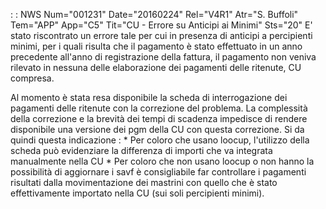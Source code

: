  :  : NWS Num="001231" Date="20160224" Rel="V4R1" Atr="S. Buffoli" Tem="APP" App="C5" Tit="CU - Errore su Anticipi ai Minimi" Sts="20"
E' stato riscontrato un errore tale per cui in presenza di anticipi a percipienti minimi, per i quali risulta che il pagamento è stato effettuato in un anno precedente all'anno di registrazione della fattura, il pagamento non veniva rilevato in nessuna delle elaborazione dei pagamenti delle ritenute, CU compresa.

Al momento è stata resa disponibile la scheda di interrogazione dei pagamenti delle ritenute con la correzione del problema. La complessità della correzione e la brevità dei tempi di scadenza impedisce di rendere disponibile una versione dei pgm della CU con questa correzione.
Si da quindi questa indicazione : 
\* Per coloro che usano loocup, l'utilizzo della scheda può evidenziare la differenza di importi che va integrata manualmente nella CU
\* Per coloro che non usano loocup o non hanno la possibilità di aggiornare i savf è consigliabile far controllare i pagamenti risultati dalla movimentazione dei mastrini con quello che è stato effettivamente importato nella CU (sui soli percipienti minimi).

